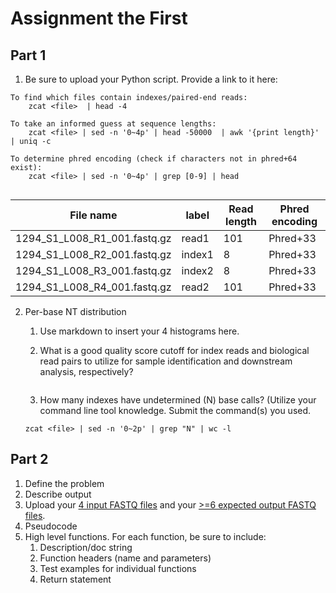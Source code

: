 # Assignment the First

## Part 1
1. Be sure to upload your Python script. Provide a link to it here:
```
To find which files contain indexes/paired-end reads:
    zcat <file>  | head -4 

To take an informed guess at sequence lengths: 
    zcat <file> | sed -n '0~4p' | head -50000  | awk '{print length}' | uniq -c

To determine phred encoding (check if characters not in phred+64 exist):
    zcat <file> | sed -n '0~4p' | grep [0-9] | head
    
```

| File name | label | Read length | Phred encoding |
|---|---|---|---|
| 1294_S1_L008_R1_001.fastq.gz | read1 | 101 | Phred+33 |
| 1294_S1_L008_R2_001.fastq.gz | index1 | 8 | Phred+33 |
| 1294_S1_L008_R3_001.fastq.gz | index2 | 8 | Phred+33 |
| 1294_S1_L008_R4_001.fastq.gz | read2 | 101 | Phred+33 |

2. Per-base NT distribution
    1. Use markdown to insert your 4 histograms here.

    2. What is a good quality score cutoff for index reads and biological read pairs to utilize for sample identification and downstream analysis, respectively?
    ```

    ```


    3. How many indexes have undetermined (N) base calls? (Utilize your command line tool knowledge. Submit the command(s) you used.
    ```
    zcat <file> | sed -n '0~2p' | grep "N" | wc -l
    ```
    
## Part 2
1. Define the problem
2. Describe output
3. Upload your [4 input FASTQ files](../TEST-input_FASTQ) and your [>=6 expected output FASTQ files](../TEST-output_FASTQ).
4. Pseudocode
5. High level functions. For each function, be sure to include:
    1. Description/doc string
    2. Function headers (name and parameters)
    3. Test examples for individual functions
    4. Return statement
